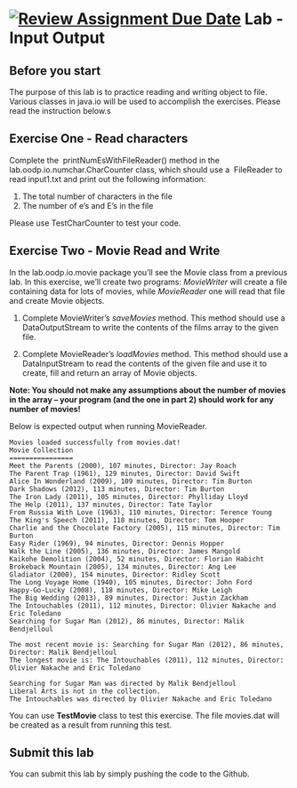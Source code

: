[![Review Assignment Due Date](https://classroom.github.com/assets/deadline-readme-button-8d59dc4de5201274e310e4c54b9627a8934c3b88527886e3b421487c677d23eb.svg)](https://classroom.github.com/a/48v8aKj8)
Lab - Input Output
==========

Before you start
----------
The purpose of this lab is to practice reading and writing object to file. Various classes in java.io will be used to accomplish the exercises. Please read the instruction below.s


Exercise One - Read characters
-------------
Complete the ​ printNumEsWithFileReader() method in the ​ lab.oodp.io.numchar.CharCounter class,
which should use a ​ FileReader to read input1.txt and print out the following
information:
1. The total number of characters in the file
2. The number of e’s and E’s in the file

Please use TestCharCounter to test your code.

Exercise Two - Movie Read and Write
-------------
In the lab.oodp.io.movie package you’ll see the Movie class from a previous lab. In this exercise, we’ll create two programs: *MovieWriter* will create a file containing data for lots of movies, while *MovieReader* one will read that file and create Movie objects.

1. Complete MovieWriter’s *saveMovies* method. This method should use a DataOutputStream to write the contents of the films array to the given file. ​ 

2. Complete MovieReader’s *loadMovies* method. This method should use a
DataInputStream to read the contents of the given file and use it to create, fill and
return an array of Movie objects.

**Note: You should not make any assumptions about the number of movies in the array – your program (and the one in part 2) should work for any number of movies!** 

Below is expected output when running MovieReader.

```
Movies loaded successfully from movies.dat!
Movie Collection
================
Meet the Parents (2000), 107 minutes, Director: Jay Roach
The Parent Trap (1961), 129 minutes, Director: David Swift
Alice In Wonderland (2009), 109 minutes, Director: Tim Burton
Dark Shadows (2012), 113 minutes, Director: Tim Burton
The Iron Lady (2011), 105 minutes, Director: Phylliday Lloyd
The Help (2011), 137 minutes, Director: Tate Taylor
From Russia With Love (1963), 110 minutes, Director: Terence Young
The King's Speech (2011), 118 minutes, Director: Tom Hooper
Charlie and the Chocolate Factory (2005), 115 minutes, Director: Tim Burton
Easy Rider (1969), 94 minutes, Director: Dennis Hopper
Walk the Line (2005), 136 minutes, Director: James Mangold
Kaikohe Demolition (2004), 52 minutes, Director: Florian Habicht
Brokeback Mountain (2005), 134 minutes, Director: Ang Lee
Gladiator (2000), 154 minutes, Director: Ridley Scott
The Long Voyage Home (1940), 105 minutes, Director: John Ford
Happy-Go-Lucky (2008), 118 minutes, Director: Mike Leigh
The Big Wedding (2013), 89 minutes, Director: Justin Zackham
The Intouchables (2011), 112 minutes, Director: Olivier Nakache and Eric Toledano
Searching for Sugar Man (2012), 86 minutes, Director: Malik Bendjelloul

The most recent movie is: Searching for Sugar Man (2012), 86 minutes, Director: Malik Bendjelloul
The longest movie is: The Intouchables (2011), 112 minutes, Director: Olivier Nakache and Eric Toledano

Searching for Sugar Man was directed by Malik Bendjelloul
Liberal Arts is not in the collection.
The Intouchables was directed by Olivier Nakache and Eric Toledano

```

You can use **TestMovie** class to test this exercise. The file movies.dat will be created as a result from running this test.

Submit this lab
------------------
You can submit this lab by simply pushing the code to the Github. 
